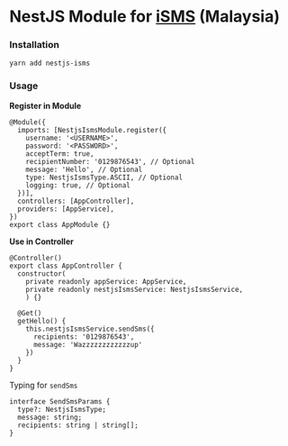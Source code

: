 # NestJS Module for [iSMS](http://www.isms.com.my/) (Malaysia)


### Installation

`yarn add nestjs-isms`


### Usage

**Register in Module**

```
@Module({
  imports: [NestjsIsmsModule.register({
    username: '<USERNAME>',
    password: '<PASSWORD>',
    acceptTerm: true,
    recipientNumber: '0129876543', // Optional
    message: 'Hello', // Optional
    type: NestjsIsmsType.ASCII, // Optional
    logging: true, // Optional
  })],
  controllers: [AppController],
  providers: [AppService],
})
export class AppModule {}
```

**Use in Controller**

```
@Controller()
export class AppController {
  constructor(
    private readonly appService: AppService,
    private readonly nestjsIsmsService: NestjsIsmsService,
    ) {}

  @Get()
  getHello() {
    this.nestjsIsmsService.sendSms({
      recipients: '0129876543',
      message: 'Wazzzzzzzzzzzzup'
    })
  }
}
```

Typing for `sendSms`

```
interface SendSmsParams {
  type?: NestjsIsmsType;
  message: string;
  recipients: string | string[];
}
```
